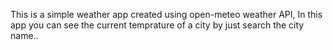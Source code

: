This is a simple weather app created using open-meteo weather API, In this app you can see the current temprature of a city by just search the city name..
